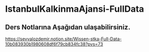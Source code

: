 # IstanbulKalkinmaAjansi-FullData
## Ders Notlarına Aşağıdan ulaşabilirsiniz.
https://sevvalozdemir.notion.site/Wissen-stka-Full-Data-10b083930b1980608df6f79cb834fc38?pvs=73
